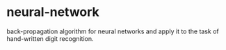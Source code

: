 neural-network
==============

back-propagation algorithm for neural networks and apply it to the task of hand-written digit recognition.

